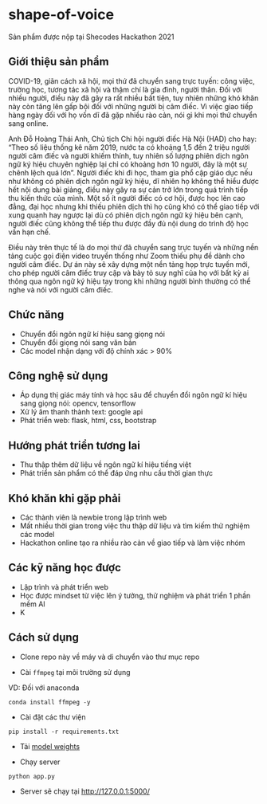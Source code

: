 # shape-of-voice

Sản phẩm được nộp tại Shecodes Hackathon 2021

## Giới thiệu sản phẩm 

COVID-19, giãn cách xã hội, mọi thứ đã chuyển sang trực tuyến: công việc, trường học, tương tác xã hội và thậm chí là gia đình, người thân. Đối với nhiều người, điều này đã gây ra rất nhiều bất tiện, tuy nhiên những khó khăn này còn tăng lên gấp bội đối với những người bị câm điếc. Vì việc giao tiếp hàng ngày đối với họ vốn dĩ đã gặp nhiều rào cản, nói gì khi mọi thứ chuyển sang online.

Anh Đỗ Hoàng Thái Anh, Chủ tịch Chi hội người điếc Hà Nội (HAD) cho hay: “Theo số liệu thống kê năm 2019, nước ta có khoảng 1,5 đến 2 triệu người người câm điếc và người khiếm thính, tuy nhiên số lượng phiên dịch ngôn ngữ ký hiệu chuyên nghiệp lại chỉ có khoảng hơn 10 người, đây là một sự chênh lệch quá lớn”.
Người điếc khi đi học, tham gia phổ cập giáo dục nếu như không có phiên dịch ngôn ngữ ký hiệu, dĩ nhiên họ không thể hiểu được hết nội dung bài giảng, điều này gây ra sự cản trở lớn trong quá trình tiếp thu kiến thức của mình. Một số ít người điếc có cơ hội, được học lên cao đẳng, đại học nhưng khi thiếu phiên dịch thì họ cũng khó có thể giao tiếp với xung quanh hay ngược lại dù có phiên dịch ngôn ngữ ký hiệu bên cạnh, người điếc cũng không thể tiếp thu được đầy đủ nội dung do trình độ học vấn hạn chế.

Điều này trên thực tế là do mọi thứ đã chuyển sang trực tuyến và những nền tảng cuộc gọi điện video truyền thống như Zoom thiếu phụ đề dành cho người câm điếc.
Dự án này sẽ xây dựng một nền tảng họp trực tuyến mới, cho phép người câm điếc truy cập và bày tỏ suy nghĩ của họ với bất kỳ ai thông qua ngôn ngữ ký hiệu tay trong khi những người bình thường có thể nghe và nói với người câm điếc.

## Chức năng

- Chuyển đổi ngôn ngữ kí hiệu sang giọng nói 
- Chuyển đổi giọng nói sang văn bản
- Các model nhận dạng với độ chính xác > 90%

## Công nghệ sử dụng

- Áp dụng thị giác máy tính và học sâu để chuyển đổi ngôn ngữ kí hiệu sang giọng nói: opencv, tensorflow
- Xử lý âm thanh thành text: google api 
- Phát triển web: flask, html, css, bootstrap

## Hướng phát triển tương lai

- Thu thập thêm dữ liệu về ngôn ngữ kí hiệu tiếng việt 
- Phát triển sản phẩm có thể đáp ứng nhu cầu thời gian thực

## Khó khăn khi gặp phải 

- Các thành viên là newbie trong lập trình web 
- Mất nhiều thời gian trong việc thu thập dữ liệu và tìm kiếm thử nghiệm các model 
- Hackathon online tạo ra nhiều rào cản về giao tiếp và làm việc nhóm

## Các kỹ năng học được 

- Lập trình và phát triển web 
- Học được mindset từ việc lên ý tưởng, thử nghiệm và phát triển 1 phần mềm AI
- K

## Cách sử dụng

- Clone repo này về máy và di chuyển vào thư mục repo

- Cài `ffmpeg` tại môi trường sử dụng

VD: Đối với anaconda

```
conda install ffmpeg -y
```

- Cài đặt các thư viện

```
pip install -r requirements.txt
```

- Tải [model weights](https://drive.google.com/file/d/12Cgl9u-WAJZ6WitrPgH20t5J1ookzMSS/view?usp=sharing)

- Chạy server

```
python app.py
```

- Server sẽ chạy tại http://127.0.0.1:5000/
